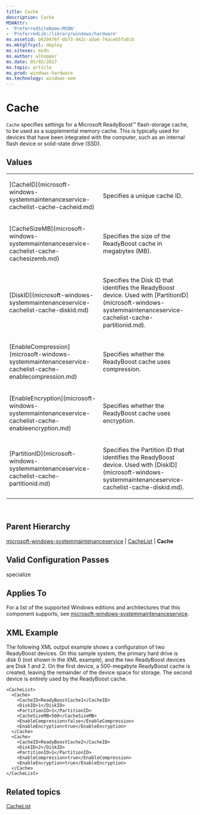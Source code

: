 ```yaml
---
title: Cache
description: Cache
MSHAttr:
- 'PreferredSiteName:MSDN'
- 'PreferredLib:/library/windows/hardware'
ms.assetid: b620476f-db73-442c-ada6-74aceb5fa8cb
ms.mktglfcycl: deploy
ms.sitesec: msdn
ms.author: alhopper
ms.date: 05/02/2017
ms.topic: article
ms.prod: windows-hardware
ms.technology: windows-oem
---
```


# Cache


`Cache` specifies settings for a Microsoft ReadyBoost™ flash-storage cache, to be used as a supplemental memory cache. This is typically used for devices that have been integrated with the computer, such as an internal flash device or solid-state drive (SSD).

## Values


<table>
<colgroup>
<col width="50%" />
<col width="50%" />
</colgroup>
<tbody>
<tr class="odd">
<td><p>[CacheID](microsoft-windows-systemmaintenanceservice-cachelist-cache-cacheid.md)</p></td>
<td><p>Specifies a unique cache ID.</p></td>
</tr>
<tr class="even">
<td><p>[CacheSizeMB](microsoft-windows-systemmaintenanceservice-cachelist-cache-cachesizemb.md)</p></td>
<td><p>Specifies the size of the ReadyBoost cache in megabytes (MB).</p></td>
</tr>
<tr class="odd">
<td><p>[DiskID](microsoft-windows-systemmaintenanceservice-cachelist-cache-diskid.md)</p></td>
<td><p>Specifies the Disk ID that identifies the ReadyBoost device. Used with [PartitionID](microsoft-windows-systemmaintenanceservice-cachelist-cache-partitionid.md).</p></td>
</tr>
<tr class="even">
<td><p>[EnableCompression](microsoft-windows-systemmaintenanceservice-cachelist-cache-enablecompression.md)</p></td>
<td><p>Specifies whether the ReadyBoost cache uses compression.</p></td>
</tr>
<tr class="odd">
<td><p>[EnableEncryption](microsoft-windows-systemmaintenanceservice-cachelist-cache-enableencryption.md)</p></td>
<td><p>Specifies whether the ReadyBoost cache uses encryption.</p></td>
</tr>
<tr class="even">
<td><p>[PartitionID](microsoft-windows-systemmaintenanceservice-cachelist-cache-partitionid.md)</p></td>
<td><p>Specifies the Partition ID that identifies the ReadyBoost device. Used with [DiskID](microsoft-windows-systemmaintenanceservice-cachelist-cache-diskid.md).</p></td>
</tr>
</tbody>
</table>

 

## Parent Hierarchy


[microsoft-windows-systemmaintenanceservice](microsoft-windows-systemmaintenanceservice.md) | [CacheList](microsoft-windows-systemmaintenanceservice-cachelist.md) | **Cache**

## Valid Configuration Passes


specialize

## Applies To


For a list of the supported Windows editions and architectures that this component supports, see [microsoft-windows-systemmaintenanceservice](microsoft-windows-systemmaintenanceservice.md).

## XML Example


The following XML output example shows a configuration of two ReadyBoost devices. On this sample system, the primary hard drive is disk 0 (not shown in the XML example), and the two ReadyBoost devices are Disk 1 and 2. On the first device, a 500-megabyte ReadyBoost cache is created, leaving the remainder of the device space for storage. The second device is entirely used by the ReadyBoost cache.

```
<CacheList>
  <Cache>
    <CacheID>ReadyBoostCache1</CacheID>
    <DiskID>1</DiskID>
    <PartitionID>1</PartitionID>
    <CacheSizeMB>500</CacheSizeMB>
    <EnableCompression>false</EnableCompression>
    <EnableEncryption>true</EnableEncryption>
  </Cache>
  <Cache>
    <CacheID>ReadyBoostCache2</CacheID>
    <DiskID>2</DiskID>
    <PartitionID>1</PartitionID>
    <EnableCompression>true</EnableCompression>
    <EnableEncryption>true</EnableEncryption>
  </Cache>
</CacheList>
```

## Related topics


[CacheList](microsoft-windows-systemmaintenanceservice-cachelist.md)

 

 








